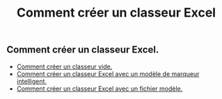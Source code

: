 ﻿---
title: Comment créer un classeur Excel
second_title: Aspose.Cells Cloud Documen
linktitle: Créer
type: docs
url: /fr/workbook/create/
keywords: How to create an Excel workbook
description: Aspose.Cells Cloud REST API comment créer un classeur Excel. Le SDK prend en charge différents types de langages de développement. Ils incluent Android, C#, Go, Java, NodeJS, Perl, PHP, Python, Ruby et Swift.
weight: 100
---
## Comment créer un classeur Excel.

- [Comment créer un classeur vide.](/cells/fr/workbook/create/empty-workbook/)
- [Comment créer un classeur Excel avec un modèle de marqueur intelligent.](/cells/fr/workbook/create/smartmarker/)
- [Comment créer un classeur Excel avec un fichier modèle.](/cells/fr/workbook/create/template-file/)
